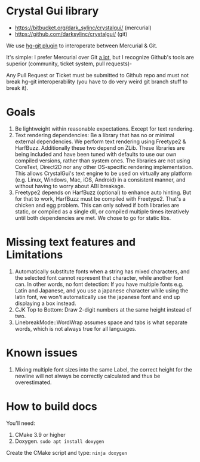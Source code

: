 Crystal Gui library
===================
 * https://bitbucket.org/dark_sylinc/crystalgui/ (mercurial)
 * https://github.com/darksylinc/crystalgui/ (git)

We use [hg-git plugin](https://github.com/schacon/hg-git) to
interoperate between Mercurial & Git.

It's simple: I prefer Mercurial over Git
[a lot](http://www.yosoygames.com.ar/wp/2016/08/git-the-linux-kernel-and-other-projects/),
but I recognize Github's tools are superior (community, ticket system, pull requests)-

Any Pull Request or Ticket must be submitted to Github repo and must not break hg-git
interoperability (you have to do very weird git branch stuff to break it).


Goals
=====

1. Be lightweight within reasonable expectations. Except for text rendering.
1. Text rendering dependencies: Be a library that has no or minimal external dependencies.
We perform text rendering using Freetype2 & HarfBuzz. Additionally these two depend on
ZLib. These libraries are being included and have been tuned with defaults to use our own
compiled versions, rather than system ones. The libraries are not using CoreText, Direct2D
nor any other OS-specific rendering implementation. This allows CrystalGui's text engine
to be used on virtually any platform (e.g. Linux, Windows, Mac, iOS, Android) in a
consistent manner, and without having to worry about ABI breakage.
1. Freetype2 depends on HarfBuzz (optional) to enhance auto hinting. But for that to work,
HarfBuzz must be compiled with Freetype2. That's a chicken and egg problem.
This can only solved if both libraries are static, or compiled as a single dll, or
compiled multiple times iteratively until both dependencies are met. We chose to go
for static libs.


Missing text features and Limitations
=====================================

1. Automatically substitute fonts when a string has mixed characters, and the selected
font cannot represent that character, while another font can. In other words, no font
detection: If you have multiple fonts e.g. Latin and Japanese, and you use
a japanese character while using the latin font, we won't automatically use the japanese
font and end up displaying a box instead.
1. CJK Top to Bottom: Draw 2-digit numbers at the same height instead of two.
1. LinebreakMode::WordWrap assumes space and tabs is what separate words, which is not
always true for all languages.

Known issues
============

1. Mixing multiple font sizes into the same Label, the correct height for the newline
will not always be correctly calculated and thus be overestimated.


How to build docs
=================

You'll need:

1. CMake 3.9 or higher
1. Doxygen. `sudo apt install doxygen`

Create the CMake script and type: `ninja doxygen`
